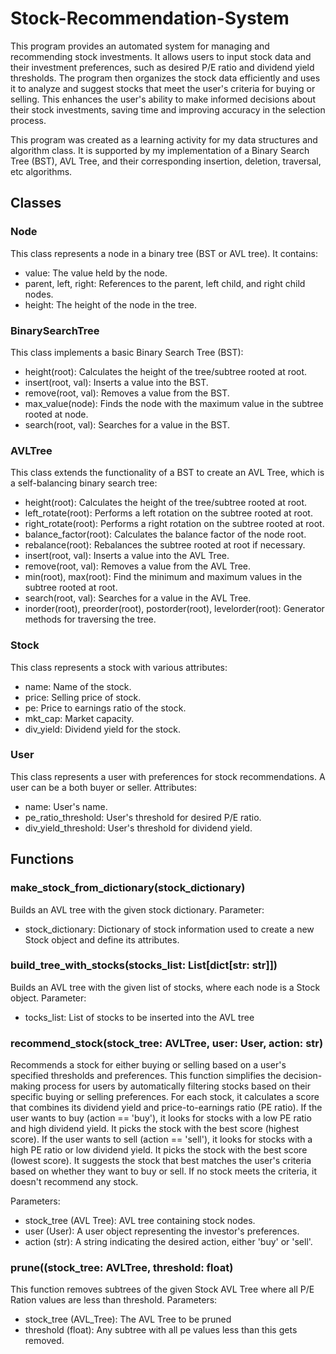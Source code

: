 # Stock-Recommendation-System
This program provides an automated system for managing and recommending stock investments. It allows users to input stock data and their investment preferences, such as desired P/E ratio and dividend yield thresholds. The program then organizes the stock data efficiently and uses it to analyze and suggest stocks that meet the user's criteria for buying or selling. This enhances the user's ability to make informed decisions about their stock investments, saving time and improving accuracy in the selection process.

This program was created as a learning activity for my data structures and algorithm class. It is supported by my implementation of a Binary Search Tree (BST), AVL Tree, and their corresponding insertion, deletion, traversal, etc algorithms. 

## Classes
### Node
This class represents a node in a binary tree (BST or AVL tree). It contains:
- value: The value held by the node.
- parent, left, right: References to the parent, left child, and right child nodes.
- height: The height of the node in the tree.

### BinarySearchTree 
This class implements a basic Binary Search Tree (BST):
- height(root): Calculates the height of the tree/subtree rooted at root.
- insert(root, val): Inserts a value into the BST.
- remove(root, val): Removes a value from the BST.
- max_value(node): Finds the node with the maximum value in the subtree rooted at node.
- search(root, val): Searches for a value in the BST.

### AVLTree
This class extends the functionality of a BST to create an AVL Tree, which is a self-balancing binary search tree:
- height(root): Calculates the height of the tree/subtree rooted at root.
- left_rotate(root): Performs a left rotation on the subtree rooted at root.
- right_rotate(root): Performs a right rotation on the subtree rooted at root.
- balance_factor(root): Calculates the balance factor of the node root.
- rebalance(root): Rebalances the subtree rooted at root if necessary.
- insert(root, val): Inserts a value into the AVL Tree.
- remove(root, val): Removes a value from the AVL Tree.
- min(root), max(root): Find the minimum and maximum values in the subtree rooted at root.
- search(root, val): Searches for a value in the AVL Tree.
- inorder(root), preorder(root), postorder(root), levelorder(root): Generator methods for traversing the tree.

### Stock
This class represents a stock with various attributes:
- name: Name of the stock.
- price: Selling price of stock.
- pe: Price to earnings ratio of the stock.
- mkt_cap: Market capacity.
- div_yield: Dividend yield for the stock.

### User
This class represents a user with preferences for stock recommendations. A user can be a both buyer or seller. Attributes:
- name: User's name.
- pe_ratio_threshold: User's threshold for desired P/E ratio.
- div_yield_threshold: User's threshold for dividend yield.

## Functions
### make_stock_from_dictionary(stock_dictionary)
Builds an AVL tree with the given stock dictionary. Parameter:
- stock_dictionary: Dictionary of stock information used to create a new Stock object and define its attributes.

### build_tree_with_stocks(stocks_list: List[dict[str: str]])
Builds an AVL tree with the given list of stocks, where each node is a Stock object. Parameter:
- tocks_list: List of stocks to be inserted into the AVL tree

### recommend_stock(stock_tree: AVLTree, user: User, action: str)
Recommends a stock for either buying or selling based on a user's specified thresholds and preferences. This function simplifies the decision-making process for users by automatically filtering stocks based on their specific buying or selling preferences. For each stock, it calculates a score that combines its dividend yield and price-to-earnings ratio (PE ratio). If the user wants to buy (action == 'buy'), it looks for stocks with a low PE ratio and high dividend yield. It picks the stock with the best score (highest score). If the user wants to sell (action == 'sell'), it looks for stocks with a high PE ratio or low dividend yield. It picks the stock with the best score (lowest score). It suggests the stock that best matches the user's criteria based on whether they want to buy or sell. If no stock meets the criteria, it doesn't recommend any stock. 

Parameters:
- stock_tree (AVL Tree): AVL tree containing stock nodes.
- user (User): A user object representing the investor's preferences.
- action (str): A string indicating the desired action, either 'buy' or 'sell'.

### prune((stock_tree: AVLTree, threshold: float)
This function removes subtrees of the given Stock AVL Tree where all P/E Ration values are less than threshold. Parameters:
- stock_tree (AVL_Tree): The AVL Tree to be pruned
- threshold (float): Any subtree with all pe values less than this gets removed.

